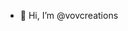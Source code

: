 - 👋 Hi, I’m @vovcreations


<!---
vovcreations/vovcreations is a ✨ special ✨ repository because its `README.md` (this file) appears on your GitHub profile.
You can click the Preview link to take a look at your changes.
--->
